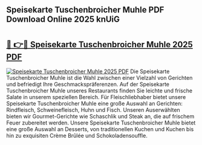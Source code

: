 ## Speisekarte Tuschenbroicher Muhle PDF Download Online 2025 knUiG

# <h2><a href="http://gcdlbc3.nevu.top/?p=Speisekarte+Tuschenbroicher+Muhle">🔗 👉🔴 Speisekarte Tuschenbroicher Muhle 2025 PDF</a></h2>

[![Speisekarte Tuschenbroicher Muhle 2025 PDF](https://i.imgur.com/dBaPXMq.png)](http://gcdlbc3.nevu.top/?p=Speisekarte+Tuschenbroicher+Muhle)
Die Speisekarte Tuschenbroicher Muhle ist die Wahl zwischen einer Vielzahl von Gerichten und befriedigt Ihre Geschmackspräferenzen. Auf der Speisekarte Tuschenbroicher Muhle unseres Restaurants finden Sie leichte und frische Salate in unserem speziellen Bereich. Für Fleischliebhaber bietet unsere Speisekarte Tuschenbroicher Muhle eine große Auswahl an Gerichten: Rindfleisch, Schweinefleisch, Huhn und Fisch. Unseren Auserwählten bieten wir Gourmet-Gerichte wie Schaschlik und Steak an, die auf frischem Feuer zubereitet werden. Unsere Speisekarte Tuschenbroicher Muhle bietet eine große Auswahl an Desserts, von traditionellen Kuchen und Kuchen bis hin zu exquisiten Crème Brûlée und Schokoladensouffle.

